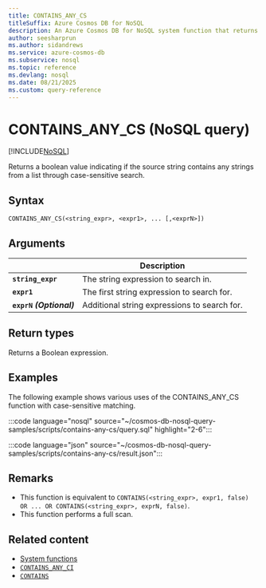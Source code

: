 ```yaml
---
title: CONTAINS_ANY_CS
titleSuffix: Azure Cosmos DB for NoSQL
description: An Azure Cosmos DB for NoSQL system function that returns a boolean value indicating if the source string contains any strings from a list through case-sensitive search.
author: seesharprun
ms.author: sidandrews
ms.service: azure-cosmos-db
ms.subservice: nosql
ms.topic: reference
ms.devlang: nosql
ms.date: 08/21/2025
ms.custom: query-reference
---
```


# CONTAINS_ANY_CS (NoSQL query)

[!INCLUDE[NoSQL](../../includes/appliesto-nosql.md)]

Returns a boolean value indicating if the source string contains any strings from a list through case-sensitive search.

## Syntax

```nosql
CONTAINS_ANY_CS(<string_expr>, <expr1>, ... [,<exprN>])  
```  

## Arguments

| | Description |
| --- | --- |
| **`string_expr`** | The string expression to search in. |
| **`expr1`** | The first string expression to search for. |
| **`exprN` *(Optional)*** | Additional string expressions to search for. |

## Return types

Returns a Boolean expression.

## Examples

The following example shows various uses of the CONTAINS_ANY_CS function with case-sensitive matching.

:::code language="nosql" source="~/cosmos-db-nosql-query-samples/scripts/contains-any-cs/query.sql" highlight="2-6":::

:::code language="json" source="~/cosmos-db-nosql-query-samples/scripts/contains-any-cs/result.json":::

## Remarks

- This function is equivalent to `CONTAINS(<string_expr>, expr1, false) OR ... OR CONTAINS(<string_expr>, exprN, false)`.
- This function performs a full scan.

## Related content

- [System functions](system-functions.yml)
- [`CONTAINS_ANY_CI`](contains-any-ci.md)
- [`CONTAINS`](contains.md)
